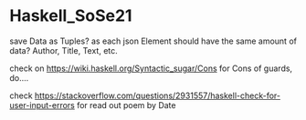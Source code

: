 # Haskell_SoSe21
 
save Data as Tuples? as each json Element should have the same amount of data? Author, Title, Text, etc.

check on https://wiki.haskell.org/Syntactic_sugar/Cons for Cons of guards, do....

check https://stackoverflow.com/questions/2931557/haskell-check-for-user-input-errors for read out poem by Date